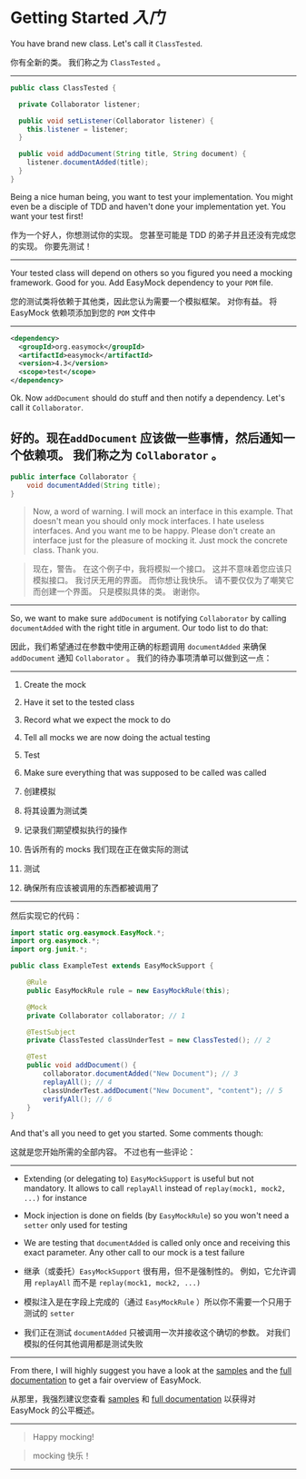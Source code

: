 # Getting Started _入门_

You have brand new class. 
Let's call it `ClassTested`.


你有全新的类。
我们称之为 `ClassTested` 。

---

```java
public class ClassTested {

  private Collaborator listener;

  public void setListener(Collaborator listener) {
    this.listener = listener;
  }

  public void addDocument(String title, String document) {
    listener.documentAdded(title);
  }
}
```

Being a nice human being, you want to test your implementation. 
You might even be a disciple of TDD and haven't done your implementation yet. 
You want your test first!


作为一个好人，你想测试你的实现。
您甚至可能是 TDD 的弟子并且还没有完成您的实现。
你要先测试！

---

Your tested class will depend on others so you figured you need a mocking framework. 
Good for you. 
Add EasyMock dependency to your `POM` file.


您的测试类将依赖于其他类，因此您认为需要一个模拟框架。
对你有益。
将 EasyMock 依赖项添加到您的 `POM` 文件中

---

```xml
<dependency>
  <groupId>org.easymock</groupId>
  <artifactId>easymock</artifactId>
  <version>4.3</version>
  <scope>test</scope>
</dependency>
```

Ok. Now `addDocument` should do stuff and then notify a dependency. 
Let's call it `Collaborator`.


好的。现在`addDocument` 应该做一些事情，然后通知一个依赖项。
我们称之为 `Collaborator` 。
---

```java
public interface Collaborator {
    void documentAdded(String title);
}
```

> Now, a word of warning. 
> I will mock an interface in this example. 
> That doesn't mean you should only mock interfaces. 
> I hate useless interfaces. 
> And you want me to be happy. 
> Please don't create an interface just for the pleasure of mocking it. 
> Just mock the concrete class. 
> Thank you.


> 现在，警告。
> 在这个例子中，我将模拟一个接口。 
> 这并不意味着您应该只模拟接口。
> 我讨厌无用的界面。
> 而你想让我快乐。
> 请不要仅仅为了嘲笑它而创建一个界面。
> 只是模拟具体的类。
> 谢谢你。

---

So, we want to make sure `addDocument` is notifying `Collaborator` by calling `documentAdded` with the right title in argument. 
Our todo list to do that:


因此，我们希望通过在参数中使用正确的标题调用 `documentAdded` 来确保 `addDocument` 通知 `Collaborator` 。
我们的待办事项清单可以做到这一点：

---

1. Create the mock
2. Have it set to the tested class
3. Record what we expect the mock to do
4. Tell all mocks we are now doing the actual testing
5. Test
6. Make sure everything that was supposed to be called was called


1. 创建模拟
2. 将其设置为测试类
3. 记录我们期望模拟执行的操作
4. 告诉所有的 mocks 我们现在正在做实际的测试
5. 测试
6. 确保所有应该被调用的东西都被调用了

---

然后实现它的代码：

```java
import static org.easymock.EasyMock.*;
import org.easymock.*;
import org.junit.*;

public class ExampleTest extends EasyMockSupport {

    @Rule
    public EasyMockRule rule = new EasyMockRule(this);

    @Mock
    private Collaborator collaborator; // 1

    @TestSubject
    private ClassTested classUnderTest = new ClassTested(); // 2

    @Test
    public void addDocument() {
        collaborator.documentAdded("New Document"); // 3
        replayAll(); // 4
        classUnderTest.addDocument("New Document", "content"); // 5
        verifyAll(); // 6
    }
}
```

And that's all you need to get you started. 
Some comments though:


这就是您开始所需的全部内容。
不过也有一些评论：

---

* Extending (or delegating to) `EasyMockSupport` is useful but not mandatory. 
    It allows to call `replayAll` instead of `replay(mock1, mock2, ...)` for instance
* Mock injection is done on fields (by `EasyMockRule`) so you won't need a `setter` only used for testing
* We are testing that `documentAdded` is called only once and receiving this exact parameter. 
    Any other call to our mock is a test failure


* 继承（或委托）`EasyMockSupport` 很有用，但不是强制性的。
    例如，它允许调用 `replayAll` 而不是 `replay(mock1, mock2, ...)`
* 模拟注入是在字段上完成的（通过 `EasyMockRule` ）所以你不需要一个只用于测试的 `setter`
* 我们正在测试 `documentAdded` 只被调用一次并接收这个确切的参数。
    对我们模拟的任何其他调用都是测试失败

---

From there, I will highly suggest you have a look at the [samples]() and the [full documentation]() to get a fair overview of EasyMock.


从那里，我强烈建议您查看 [samples]() 和 [full documentation]() 以获得对 EasyMock 的公平概述。

---

> Happy mocking!


> mocking 快乐！

---
